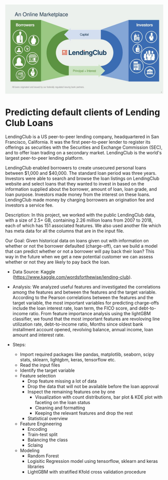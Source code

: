 ![Lending Club](LC.jpg)
# Predicting default clients of Lending Club Loans
LendingClub is a US peer-to-peer lending company, headquartered in San Francisco, California. It was the first peer-to-peer lender to register its offerings as securities with the Securities and Exchange Commission (SEC), and to offer loan trading on a secondary market. LendingClub is the world's largest peer-to-peer lending platform.

LendingClub enabled borrowers to create unsecured personal loans between $1,000 and $40,000. The standard loan period was three years. Investors were able to search and browse the loan listings on LendingClub website and select loans that they wanted to invest in based on the information supplied about the borrower, amount of loan, loan grade, and loan purpose. Investors made money from the interest on these loans. LendingClub made money by charging borrowers an origination fee and investors a service fee.

Description: In this project, we worked with the public LendingClub data, with a size of 2.5+ GB, containing 2.26 million loans from 2007 to 2018, each of which has 151 associated features. We also used another file which has meta data for all the columns that are in the input file.

Our Goal: Given historical data on loans given out with information on whether or not the borrower defaulted (charge-off), can we build a model that can predict whether or not a borrower will pay back their loan? This way in the future when we get a new potential customer we can assess whether or not they are likely to pay back the loan. 

- Data Source: Kaggle (https://www.kaggle.com/wordsforthewise/lending-club). 

- Analysis: We analyzed useful features and investigated the correlations among the features and between the features and the target variable. According to the Pearson correlations between the features and the target variable, the most important variables for predicting charge-offs include the loan interest rate, loan term, the FICO score, and debt-to-income ratio. From feature importance analysis using the lightGBM classifier, we found that the most important features are revoloving line utilization rate, debt-to-income ratio, Months since oldest bank installment account opened, revolving balance, annual income, loan amount and interest rate.

- Steps:
    - Import required packages like pandas, matplotlib, seaborn, scipy stats, sklearn, lightgbm, keras, tensorflow etc.
    - Read the input files
    - Identify the target variable
    - Feature selection
        - Drop feature missing a lot of data
        - Drop the data that will not be available before the loan approval
        - Inspect the remaining features one by one
            - Visualization with count distributions, bar plot & KDE plot with faceting on the loan status
            - Cleaning and formatting
            - Keeping the relevant features and drop the rest
        - Statistical overview 
    - Feature Engineering
      - Encoding
      - Train-test split
      - Balancing the class
      - Sclaing
    - Modeling
      - Random Forest
      - Logisitic Regression model using tensorflow, sklearn and keras libraries
      - LightGBM with stratified Kfold cross validation procedure
      



